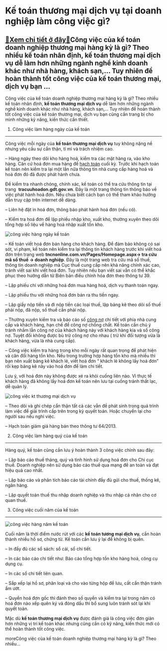 Kế toán thương mại dịch vụ tại doanh nghiệp làm công việc gì?
=============================================================

[:gift:Xem chi tiết ở đây:gift:](https://hddtvn.com/ke-toan-thuong-mai-dich-vu-tai-doanh-nghiep-lam-cong-viec-gi/)Công việc của kế toán doanh nghiệp thương mại hàng kỳ là gì? Theo nhiều kế toán nhân định, kế toán thương mại dịch vụ dễ làm hơn những ngành nghề kinh doanh khác như nhà hàng, khách sạn,… Tuy nhiên để hoàn thành tốt công việc của kế toán thương mại, dịch vụ bạn …
-----------------------------------------------------------------------------------------------------------------------------------------------------------------------------------------------------------------------------------------------------------------------

Công việc của kế toán doanh nghiệp thương mại hàng kỳ là gì? Theo nhiều kế toán nhân định, **kế toán thương mại dịch vụ** dễ làm hơn những ngành nghề kinh doanh khác như nhà hàng, khách sạn,… Tuy nhiên để hoàn thành tốt công việc của kế toán thương mại, dịch vụ bạn cũng cần trang bị cho mình những kỹ năng, kiến thức cần thiết.


1. Công việc làm hàng ngày của kế toán
--------------------------------------


Công việc mỗi ngày của **kế toán thương mại dịch vụ** tuy không nặng nề nhưng yêu cầu sự cẩn thận, tỉ mỉ và trách nhiệm cao.


– Hàng ngày theo dõi kho hàng hoá, kiểm tra các mặt hàng ra, vào kho hàng. Căn cứ hoá đơn mua hàng để [hạch toán](#) cuối kỳ. Trước khi hạch toán kế toán nên kiểm tra lại một lần nữa thông tin nhà cung cấp hàng hoá và hoá đơn đó đã được phát hành chưa.


Để kiểm tra nhanh chóng, chính xác, kế toán có thể tra cứu thông tin tại trang  **tracuuhoadon.gdt.gov.vn**. Đây là một trang thông tin thông báo về việc phát hành hoá đơn. Nếu chưa biết cách bạn có thể tham khảo hướng dẫn truy cập trên internet dễ dàng.


– Liên hệ đặt in hoá đơn, thông báo phát hành hoá đơn (nếu có).


– Kiểm tra hoá đơn để lập phiếu nhập kho, xuất kho, thường xuyên theo dõi tổng hợp số liệu về hàng hoá nhập xuất tồn kho.


![công việc hàng ngày kế toán](https://hddtvn.com/wp-content/uploads/2021/01/ke-toan-truong-4.jpg)


– Kế toán viết hoá đơn bán hàng cho khách hàng. Để đảm bảo không có sai sót, vi phạm, kế toán nên kiểm tra lại thông tin khách hàng trước khi viết hoá đơn trên trang web **tncnonline.com.vn/Pages/Homepage.aspx-> tra cứu mã số thuế -> doanh nghiệp**. Đây là một trang web tra cữu mã số thuế, thông tin doanh nghiệp mà Cục thuế cung cấp nên khả năng chính xác cao, tránh viết sai khi viết hoá đơn. Tuy nhiên nếu bạn viết sai vẫn có thể khắc phục theo hướng dẫn từ Biên bản điều chỉnh hóa đơn theo thông tư 39.


– Lập phiếu chi với những hoá đơn mua hàng hoá, dịch vụ thanh toán ngay.


– Lập phiếu thu với những hoá đơn bán ra thu tiền ngay.


– Lập giấy nộp tiền và đi nộp tiền các loại thuế, lập bảng kê theo dõi số thuế phải nộp, đã nộp, số thuế cần phải nộp.


– Thường xuyên kiểm tra và báo cáo số [công nợ](#) chi tiết với phía nhà cung cấp và khách hàng, hạn chế để công nợ chồng chất. Kế toán cần chú ý tránh nhầm lẫn công nợ của khách hàng này với khách hàng kia và số công nợ. Tuyệt đối không được bù trừ công nợ cho nhau ( trừ khi đối tượng vừa là khách hàng, vừa là nhà cung cấp).


– Công việc kiểm tra hàng trong kho mỗi ngày rất quan trọng để phát hiện và cân đối hàng tồn kho. Nếu trong trường hợp hàng tồn kho mà nhiều thì bạn nên xuất bảng kê khách lẻ, viết hoá đơn “ khách lẻ không lấy hoá đơn” rồi kẹp bảng kê này vào hoá đơn để làm chi tiết.


Lưu ý, với hoá đơn này không được xé ra khỏi cuống liên nào. Vì thực tế khách hàng đã không lấy hoá đơn kế toán nên lưu tại cuống tránh thất lạc, dễ quản lý.


![công việc kt thương mại dịch vụ](https://hddtvn.com/wp-content/uploads/2021/01/Untitled-44.png)


– Theo dõi và ghi chép cẩn thận tất cả các vẫn đề phát sinh trong quá trình làm việc để giải trình cấp trên trong kỳ quyết toán. Hoặc chuyển lại cho người sau nếu nghỉ việc.


– Hạch toán giảm giá hàng bán theo thông tư 64/2013.


2. Công việc làm hàng quý của kế toán
-------------------------------------


Hàng quý, kế toán cũng cần lưu ý hoàn thành 3 công việc chính sau đây:


– Lập báo cáo thuế tháng, quý và tình hình sử dụng hoá đơn cho Chi cục thuế. Doanh nghiệp nên sử dụng báo cáo thuế qua mạng để an toàn và đạt hiệu quả cao nhất.


– Lập báo cáo và phân tích báo cáo tài chính đầy đủ gửi cho thuế, thống kê, ngân hàng.


– Lập quyết toán thuế thu nhập doanh nghiệp và thu nhập cá nhân cho cơ quan thuế.


3. Công việc cuối năm của kế toán
---------------------------------


![công việc hàng năm kế toán](https://hddtvn.com/wp-content/uploads/2021/01/Untitled-39-1.png)


Cuối năm là thời điểm nước rút với các **kế toán tương mại dịch vụ**, cần hoàn thành nhiều hồ sơ, chứng từ. Kế toán cần lưu ý lại để không bị quên.


– In đầy đủ các sổ sách: sổ cái, sổ chi tiết.


– In các báo cáo chi tiết như: Báo cáo tổng hợp tồn kho hàng hoá, công cụ dụng cụ.


– In các sổ chi tiết liên quan.


– Sắp xếp lại hồ sơ, phân loại và cho vào từng hộp để lưu, cất cẩn thận tránh ẩm ướt.


– Quyển hoá đơn gốc thì đánh theo số quyển và kiểm tra lại trong năm có hoá đơn nào xếp quên ký và đóng dấu thì bổ sung luôn tránh sót lại khi quyết toán.


Mặc dù **kế toán thương mại dịch vụ** được đánh giá là công việc đơn giản hơn những vị trí kế toán khác nhưng cũng cần có kỹ năng, kiến thức mới có thể hoàn thành tốt công việc.



moreCông việc của kế toán doanh nghiệp thương mại hàng kỳ là gì? Theo nhiều…

